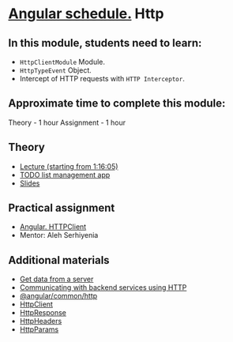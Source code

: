 # [Angular schedule.](../../README-ENG.md) Http

## In this module, students need to learn:

- `HttpClientModule` Module.
- `HttpTypeEvent` Object.
-  Intercept of HTTP requests with `HTTP Interceptor`.

## Approximate time to complete this module:
Theory - 1 hour
Assignment - 1 hour

## Theory

- [Lecture (starting from 1:16:05)](https://youtu.be/fVhS7-LsvI4?t=4565)
- [TODO list management app](https://github.com/pavelrazuvalau/todo-list-management/tree/c431689f6a2c0eedf93ff760b30ee237f2c2e012)
- [Slides](https://slides.com/pavelrazuvalau/angular-modules-services-http#/5)

## Practical assignment
- [Angular. HTTPClient](https://github.com/rolling-scopes-school/tasks/blob/master/tasks/angular/rxjs-observables-http.md)
- Mentor: Aleh Serhiyenia

## Additional materials
- [Get data from a server](https://angular.io/tutorial/toh-pt6)
- [Communicating with backend services using HTTP](https://angular.io/guide/http)
- [@angular/common/http](https://angular.io/api/common/http)
- [HttpClient](https://angular.io/api/common/http/HttpClient)
- [HttpResponse](https://angular.io/api/common/http/HttpResponse)
- [HttpHeaders](https://angular.io/api/common/http/HttpHeaders)
- [HttpParams](https://angular.io/api/common/http/HttpParams)
